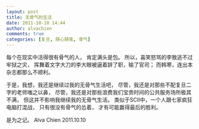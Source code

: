 ```yaml
---
layout: post
title: 无骨气的生活
date: 2011-10-10 14:44
author: alvachien
comments: true
categories: [复旦, 随心随笔, 骨气]
---
```

每个在现实中活得很有骨气的人，
肯定满头是包。
所以，喜笑怒骂的李敖逃不过牢狱之灾，
挥舞着文字大刀的李大眼被逼着辞了职，输了官司；
而韩寒，连出本杂志都那么不顺利。

于是，我想，我还是继续过我的无骨气生活吧，
尽管，我还是对那些不配复旦二字的老师嗤之以鼻，
尽管，我还是对那些浪费我们宝贵时间的公共服务场所极其不满，
但这并不影响我继续我的无骨气生活。
类似于SCII中，一个人跟七家疯狂电脑打混战，
只有很没有骨气的怂着，
才有可能赢得最后的胜利。

是为之记。
Alva Chien
2011.10.10
